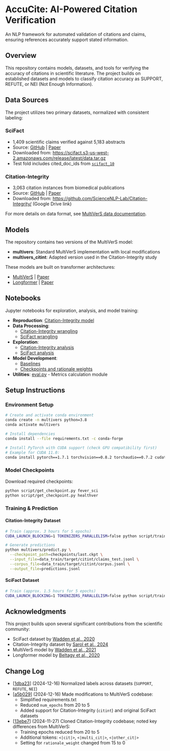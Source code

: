# AccuCite: AI-Powered Citation Verification

An NLP framework for automated validation of citations and claims, ensuring references accurately support stated information.

## Overview

This repository contains models, datasets, and tools for verifying the accuracy of citations in scientific literature. The project builds on established datasets and models to classify citation accuracy as SUPPORT, REFUTE, or NEI (Not Enough Information).

## Data Sources

The project utilizes two primary datasets, normalized with consistent labeling:

### SciFact
- 1,409 scientific claims verified against 5,183 abstracts
- Source: [GitHub](https://github.com/allenai/scifact) | [Paper](https://doi.org/10.18653/v1/2020.emnlp-main.609)
- Downloaded from: https://scifact.s3-us-west-2.amazonaws.com/release/latest/data.tar.gz
- Test fold includes cited_doc_ids from [`scifact_10`](https://github.com/dwadden/multivers/blob/main/script/get_data_train.sh)

### Citation-Integrity
- 3,063 citation instances from biomedical publications
- Source: [GitHub](https://github.com/ScienceNLP-Lab/Citation-Integrity/) | [Paper](https://doi.org/10.1093/bioinformatics/btae420)
- Downloaded from: https://github.com/ScienceNLP-Lab/Citation-Integrity/ (Google Drive link)

For more details on data format, see [MultiVerS data documentation](https://github.com/dwadden/multivers/blob/main/doc/data.md).

## Models

The repository contains two versions of the MultiVerS model:

- **multivers**: Standard MultiVerS implementation with local modifications
- **multivers_citint**: Adapted version used in the Citation-Integrity study

These models are built on transformer architectures:
- [MultiVerS](https://github.com/dwadden/multivers) | [Paper](https://doi.org/10.48550/arXiv.2112.01640)
- [Longformer](https://github.com/allenai/longformer) | [Paper](https://doi.org/10.48550/arXiv.2004.05150)

## Notebooks

Jupyter notebooks for exploration, analysis, and model training:

- **Reproduction**: [Citation-Integrity model](notebooks/01_Reproduction-of-Citation-Integrity.ipynb)
- **Data Processing**: 
  - [Citation-Integrity wrangling](notebooks/02_Data-Wrangling-for-Citation-Integrity.ipynb)
  - [SciFact wrangling](notebooks/03_Data-Wrangling-for-SciFact.ipynb)
- **Exploration**:
  - [Citation-Integrity analysis](notebooks/04_Data-Exploration-for-Citation-Integrity.ipynb)
  - [SciFact analysis](notebooks/05_Data-Exploration-for-SciFact.ipynb)
- **Model Development**:
  - [Baselines](notebooks/06_Baselines.ipynb)
  - [Checkpoints and rationale weights](notebooks/07_Checkpoints_and_Rationale_Weight.ipynb)
- **Utilities**: [eval.py](notebooks/eval.py) - Metrics calculation module

## Setup Instructions

### Environment Setup

```bash
# Create and activate conda environment
conda create -n multivers python=3.8
conda activate multivers

# Install dependencies
conda install --file requirements.txt -c conda-forge

# Install PyTorch with CUDA support (check GPU compatibility first)
# Example for CUDA 11.0:
conda install pytorch==1.7.1 torchvision==0.8.2 torchaudio==0.7.2 cudatoolkit=11.0 -c pytorch
```

### Model Checkpoints

Download required checkpoints:

```bash
python script/get_checkpoint.py fever_sci
python script/get_checkpoint.py healthver
```

### Training & Prediction

#### Citation-Integrity Dataset

```bash
# Train (approx. 3 hours for 5 epochs)
CUDA_LAUNCH_BLOCKING=1 TOKENIZERS_PARALLELISM=false python script/train_target.py --dataset citint --gpus=1 --gradient_checkpointing

# Generate predictions
python multivers/predict.py \
  --checkpoint_path=checkpoints/last.ckpt \
  --input_file=data_train/target/citint/claims_test.jsonl \
  --corpus_file=data_train/target/citint/corpus.jsonl \
  --output_file=predictions.jsonl
```

#### SciFact Dataset

```bash
# Train (approx. 1.5 hours for 5 epochs)
CUDA_LAUNCH_BLOCKING=1 TOKENIZERS_PARALLELISM=false python script/train_target.py --dataset scifact --gpus=1 --gradient_checkpointing
```

## Acknowledgments

This project builds upon several significant contributions from the scientific community:

- SciFact dataset by [Wadden et al., 2020](https://arxiv.org/abs/2004.14974)
- Citation-Integrity dataset by [Sarol et al., 2024](https://doi.org/10.1093/bioinformatics/btae420)
- MultiVerS model by [Wadden et al., 2021](https://doi.org/10.48550/arXiv.2112.01640)
- Longformer model by [Beltagy et al., 2020](https://doi.org/10.48550/arXiv.2004.05150)

## Change Log

- [[1dba23](https://github.com/jedick/RefSup/commit/1dba23cd2cdef341ed37df76f2f37f50a4cfec03)] (2024-12-16) Normalized labels across datasets (`SUPPORT`, `REFUTE`, `NEI`)
- [[a5b029](https://github.com/jedick/RefSup/commit/a5b0298ecbad2d2ab1ee02fad5487f966a29f6cf)] (2024-12-16) Made modifications to MultiVerS codebase:
  - Simplified requirements.txt
  - Reduced `num_epochs` from 20 to 5
  - Added support for Citation-Integrity (`citint`) and original SciFact datasets
- [[13ebe7](https://github.com/jedick/RefSup/commit/13ebe74cb872e1344d352d630f11d4b8e4be67cf)] (2024-11-27) Cloned Citation-Integrity codebase; noted key differences from MultiVerS:
  - Training epochs reduced from 20 to 5
  - Additional tokens: `<|cit|>`, `<|multi_cit|>`, `<|other_cit|>`
  - Setting for `rationale_weight` changed from 15 to 0
